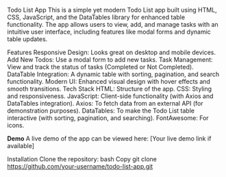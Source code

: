 Todo List App
This is a simple yet modern Todo List app built using HTML, CSS, JavaScript, and the DataTables library for enhanced table functionality. The app allows users to view, add, and manage tasks with an intuitive user interface, including features like modal forms and dynamic table updates.

Features
Responsive Design: Looks great on desktop and mobile devices.
Add New Todos: Use a modal form to add new tasks.
Task Management: View and track the status of tasks (Completed or Not Completed).
DataTable Integration: A dynamic table with sorting, pagination, and search functionality.
Modern UI: Enhanced visual design with hover effects and smooth transitions.
Tech Stack
HTML: Structure of the app.
CSS: Styling and responsiveness.
JavaScript: Client-side functionality (with Axios and DataTables integration).
Axios: To fetch data from an external API (for demonstration purposes).
DataTables: To make the Todo List table interactive (with sorting, pagination, and searching).
FontAwesome: For icons.

**Demo**
A live demo of the app can be viewed here: [Your live demo link if available]

Installation
Clone the repository:
bash
Copy
git clone https://github.com/your-username/todo-list-app.git

